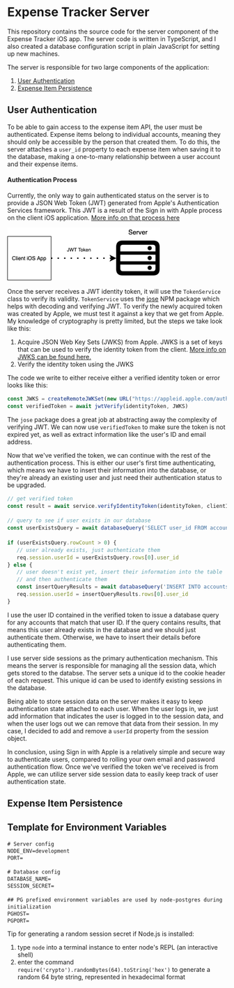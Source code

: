 # Expense Tracker Server

This repository contains the source code for the server component of the Expense Tracker iOS app. The server code is written in TypeScript, and I also created a database configuration script in plain JavaScript for setting up new machines.

The server is responsible for two large components of the application:

1. [User Authentication](#user-authentication)
2. [Expense Item Persistence](#expense-item-persistence)

<h2 id="user-authentication">User Authentication</h2>

To be able to gain access to the expense item API, the user must be authenticated. Expense items belong to individual accounts, meaning they should only be accessible by the person that created them. To do this, the server attaches a `user_id` property to each expense item when saving it to the database, making a one-to-many relationship between a user account and their expense items.

#### Authentication Process

Currently, the only way to gain authenticated status on the server is to provide a JSON Web Token (JWT) generated from Apple's Authentication Services framework. This JWT is a result of the Sign in with Apple process on the client iOS application. <a href="https://github.com/mikemalisz/expense-tracker-ios/blob/main/Documentation/architecture.md#authentication">More info on that process here</a>

<img src="documentation/resources/server-client-jwt.png">

Once the server receives a JWT identity token, it will use the `TokenService` class to verify its validity. `TokenService` uses the <a href="https://github.com/panva/jose">jose</a> NPM package which helps with decoding and verifying JWT. To verify the newly acquired token was created by Apple, we must test it against a key that we get from Apple. My knowledge of cryptography is pretty limited, but the steps we take look like this:

1. Acquire JSON Web Key Sets (JWKS) from Apple. JWKS is a set of keys that can be used to verify the identity token from the client. <a href="https://auth0.com/docs/tokens/json-web-tokens/json-web-key-sets">More info on JWKS can be found here.</a>
2. Verify the identity token using the JWKS

The code we write to either receive either a verified identity token or error looks like this:

```TypeScript
const JWKS = createRemoteJWKSet(new URL("https://appleid.apple.com/auth/keys"))
const verifiedToken = await jwtVerify(identityToken, JWKS)
```

The `jose` package does a great job at abstracting away the complexity of verifying JWT. We can now use `verifiedToken` to make sure the token is not expired yet, as well as extract information like the user's ID and email address.

Now that we've verified the token, we can continue with the rest of the authentication process. This is either our user's first time authenticating, which means we have to insert their information into the database, or they're already an existing user and just need their authentication status to be upgraded.

```TypeScript
// get verified token
const result = await service.verifyIdentityToken(identityToken, clientId)

// query to see if user exists in our database
const userExistsQuery = await databaseQuery('SELECT user_id FROM accounts WHERE apple_user_id=$1', [result.sub])

if (userExistsQuery.rowCount > 0) {
   // user already exists, just authenticate them
   req.session.userId = userExistsQuery.rows[0].user_id
} else {
   // user doesn't exist yet, insert their information into the table
   // and then authenticate them
   const insertQueryResults = await databaseQuery('INSERT INTO accounts(apple_user_id, email) VALUES($1, $2) RETURNING user_id', [result.sub, result.email])
   req.session.userId = insertQueryResults.rows[0].user_id
}
```

I use the user ID contained in the verified token to issue a database query for any accounts that match that user ID. If the query contains results, that means this user already exists in the database and we should just authenticate them. Otherwise, we have to insert their details before authenticating them.

I use server side sessions as the primary authentication mechanism. This means the server is responsible for managing all the session data, which gets stored to the databse. The server sets a unique id to the cookie header of each request. This unique id can be used to identify existing sessions in the database.

Being able to store session data on the server makes it easy to keep authentication state attached to each user. When the user logs in, we just add information that indicates the user is logged in to the session data, and when the user logs out we can remove that data from their session. In my case, I decided to add and remove a `userId` property from the session object.

In conclusion, using Sign in with Apple is a relatively simple and secure way to authenticate users, compared to rolling your own email and password authentication flow. Once we've verified the token we've received is from Apple, we can utilize server side session data to easily keep track of user authentication state.

<h2 id="expense-item-persistence">Expense Item Persistence</h2>

## Template for Environment Variables

```dosini
# Server config
NODE_ENV=development
PORT=

# Database config
DATABASE_NAME=
SESSION_SECRET=

## PG prefixed environment variables are used by node-postgres during initialization
PGHOST=
PGPORT=
```

Tip for generating a random session secret if Node.js is installed:

1. type `node` into a terminal instance to enter node's REPL (an interactive shell)
2. enter the command `require('crypto').randomBytes(64).toString('hex')` to generate a random 64 byte string, represented in hexadecimal format
